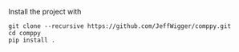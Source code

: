 Install the project with

```
git clone --recursive https://github.com/JeffWigger/comppy.git
cd comppy
pip install .
```